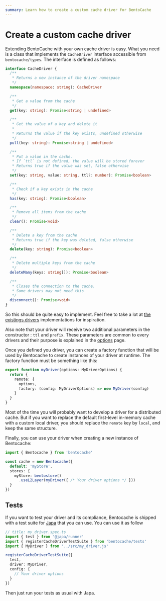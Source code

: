 ```yaml
---
summary: Learn how to create a custom cache driver for BentoCache
---
```


# Create a custom cache driver

Extending BentoCache with your own cache driver is easy. What you need is a class that implements the `CacheDriver` interface accessible from `bentocache/types`. The interface is defined as follows:

```ts
interface CacheDriver {
  /**
   * Returns a new instance of the driver namespace
   */
  namespace(namespace: string): CacheDriver

  /**
   * Get a value from the cache
   */
  get(key: string): Promise<string | undefined>

  /**
   * Get the value of a key and delete it
   *
   * Returns the value if the key exists, undefined otherwise
   */
  pull(key: string): Promise<string | undefined>

  /**
   * Put a value in the cache.
   * If `ttl` is not defined, the value will be stored forever
   * Returns true if the value was set, false otherwise
   */
  set(key: string, value: string, ttl?: number): Promise<boolean>

  /**
   * Check if a key exists in the cache
   */
  has(key: string): Promise<boolean>

  /**
   * Remove all items from the cache
   */
  clear(): Promise<void>

  /**
   * Delete a key from the cache
   * Returns true if the key was deleted, false otherwise
   */
  delete(key: string): Promise<boolean>

  /**
   * Delete multiple keys from the cache
   */
  deleteMany(keys: string[]): Promise<boolean>

  /**
   * Closes the connection to the cache.
   * Some drivers may not need this
   */
  disconnect(): Promise<void>
}
```

So this should be quite easy to implement. Feel free to take a lot at [the existings drivers](link-to-repo) implementations for inspiration. 

Also note that your driver will receive two additional parameters in the constructor : `ttl` and `prefix`. These parameters are common to every drivers and their purpose is explained in the [options](../options.md) page.

Once you defined you driver, you can create a factory function that will be used by Bentocache to create instances of your driver at runtime. The factory function must be something like this:

```ts
export function myDriver(options: MyDriverOptions) {
  return {
    remote: {
      options,
      factory: (config: MyDriverOptions) => new MyDriver(config)
    }
  }
}
```

Most of the time you will probably want to develop a driver for a distributed cache. But if you want to replace the default first-level in-memory cache with a custom local driver, you should replace the `remote` key by `local`, and keep the same structure.

Finally, you can use your driver when creating a new instance of Bentocache:

```ts
import { Bentocache } from 'bentocache'

const cache = new Bentocache({
  default: 'myStore',
  stores: {
    myStore: bentostore()
      .useL2Layer(myDriver({ /* Your driver options */ }))
  }
})
```

## Tests

If you want to test your driver and its compliance, Bentocache is shipped with a test suite for [Japa](https://japa.dev/docs) that you can use. You can use it as follow 

```ts
// title: my_driver.spec.ts
import { test } from '@japa/runner'
import { registerCacheDriverTestSuite } from 'bentocache/tests'
import { MyDriver } from '../src/my_driver.js'

registerCacheDriverTestSuite({
  test,
  driver: MyDriver,
  config: {
    // Your driver options
  }
})
```

Then just run your tests as usual with Japa.

